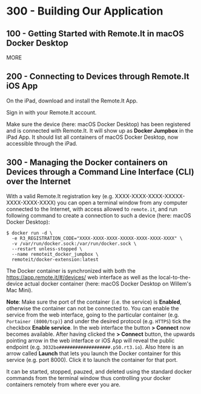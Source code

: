 # 300 - Building Our Application

## 100 - Getting Started with Remote.It in macOS Docker Desktop

MORE

## 200 - Connecting to Devices through Remote.It iOS App

On the iPad, download and install the Remote.It App.

Sign in with your Remote.It account.

Make sure the device (here: macOS Docker Desktop) has been registered and is connected with Remote.It. It will show up as **Docker Jumpbox** in the iPad App. It should list all containers of macOS Docker Desktop, now accessible through the iPad.

## 300 - Managing the Docker containers on Devices through a Command Line Interface (CLI) over the Internet

With a valid Remote.It registration key (e.g. XXXX-XXXX-XXXX-XXXXX-XXXX-XXXX-XXXX) you can open a terminal window from any computer connected to the Internet, with access allowed to ```remote.it```, and run following command to create a connection to such a device (here: macOS Docker Desktop):

```
$ docker run -d \
  -e R3_REGISTRATION_CODE="XXXX-XXXX-XXXX-XXXXX-XXXX-XXXX-XXXX" \
  -v /var/run/docker.sock:/var/run/docker.sock \
  --restart unless-stopped \
  --name remoteit_docker_jumpbox \
  remoteit/docker-extension:latest
```

The Docker container is synchronized with both the https://app.remote.it/#/devices/ web interface as well as the local-to-the-device actual docker container (here: macOS Docker Desktop on Willem's Mac Mini). 

**Note**: Make sure the port of the container (i.e. the service) is **Enabled**, otherwise the container can not be connected to. You can enable the service from the web interface, going to the particular container (e.g. ```Portainer (8000/tcp)```) and under the desired protocol (e.g. ```HTTPS```) tick the checkbox **Enable service**. In the web interface the button **> Connect** now becomes available. After having clicked the **> Connect** button, the upwards pointing arrow in the web interface or iOS App will reveal the public endpoint (e.g. ```3032be###################.p50.rt3.io```). Also htere is an arrow called **Launch** that lets you launch the Docker container for this service (e.g. port 8000). Click it to launch the container for that port.

It can be started, stopped, pauzed, and deleted using the standard docker commands from the terminal window thus controlling your docker containers remotely from where ever you are.
